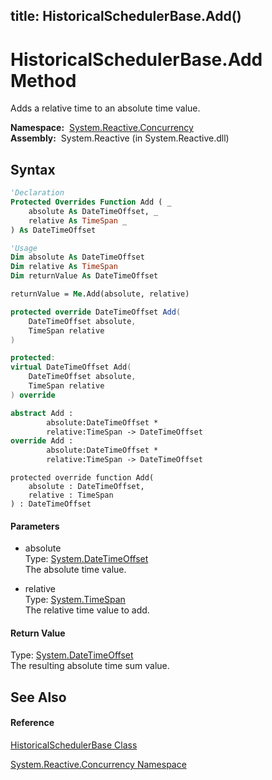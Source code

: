 title: HistoricalSchedulerBase.Add()
---
# HistoricalSchedulerBase.Add Method

Adds a relative time to an absolute time value.

**Namespace:**  [System.Reactive.Concurrency](System.Reactive.Concurrency/System.Reactive.Concurrency)  
**Assembly:**  System.Reactive (in System.Reactive.dll)

## Syntax

```vb
'Declaration
Protected Overrides Function Add ( _
    absolute As DateTimeOffset, _
    relative As TimeSpan _
) As DateTimeOffset
```

```vb
'Usage
Dim absolute As DateTimeOffset
Dim relative As TimeSpan
Dim returnValue As DateTimeOffset

returnValue = Me.Add(absolute, relative)
```

```csharp
protected override DateTimeOffset Add(
    DateTimeOffset absolute,
    TimeSpan relative
)
```

```c++
protected:
virtual DateTimeOffset Add(
    DateTimeOffset absolute, 
    TimeSpan relative
) override
```

```fsharp
abstract Add : 
        absolute:DateTimeOffset * 
        relative:TimeSpan -> DateTimeOffset 
override Add : 
        absolute:DateTimeOffset * 
        relative:TimeSpan -> DateTimeOffset 
```

```jscript
protected override function Add(
    absolute : DateTimeOffset, 
    relative : TimeSpan
) : DateTimeOffset
```

#### Parameters

- absolute  
  Type: [System.DateTimeOffset](https://msdn.microsoft.com/en-us/library/Bb341783)  
  The absolute time value.

- relative  
  Type: [System.TimeSpan](https://msdn.microsoft.com/en-us/library/269ew577)  
  The relative time value to add.

#### Return Value

Type: [System.DateTimeOffset](https://msdn.microsoft.com/en-us/library/Bb341783)  
The resulting absolute time sum value.

## See Also

#### Reference

[HistoricalSchedulerBase Class](HistoricalSchedulerBase/HistoricalSchedulerBase)

[System.Reactive.Concurrency Namespace](System.Reactive.Concurrency/System.Reactive.Concurrency)
